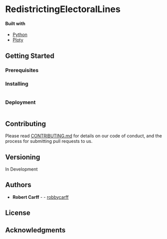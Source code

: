 # RedistrictingElectoralLines

#### Built with
* [Python](https://www.python.org)
* [Ploty](https://plot.ly/python/maps/)

## Getting Started

### Prerequisites

### Installing

```
```
### Deployment

```
```

## Contributing

Please read [CONTRIBUTING.md]() for details on our code of conduct, and the process for submitting pull requests to us.

## Versioning
In Development

## Authors

* **Robert Carff** - - [robbycarff](https://github.com/robbycarff)

## License
## Acknowledgments